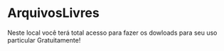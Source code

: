 ArquivosLivres
==============

Neste local você terá total acesso para fazer os dowloads para seu uso particular Gratuitamente!
